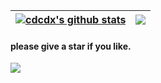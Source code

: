 
| <a href="https://github.com/cdcdx"><img align="center" src="https://github-readme-stats.vercel.app/api?username=cdcdx&count_private=true&show_icons=true&include_all_commits=true&theme=buefy&hide_border=true&hide=javascript" alt="cdcdx's github stats" /></a> | <a href="https://github.com/cdcdx"><img align="center" src="https://github-readme-stats.vercel.app/api/top-langs/?username=cdcdx&count_private=true&layout=compact&theme=buefy&hide_border=true&hide=javascript" /></a> |
| ------------- | ------------- |

#### please give a star if you like.
![](http://profile-counter.glitch.me/cdcdx/count.svg)
